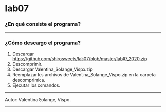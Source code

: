 # lab07
### ¿En qué consiste el programa?


-------------------------------------------------------------------------------------------------------------------
### ¿Cómo descargo el programa?

1) Descargar https://github.com/shirosweets/lab07/blob/master/lab07_2020.zip
2) Descomprimir.
3) Descargar Valentina_Solange_Vispo.zip
4) Reemplazar los archivos de Valentina_Solange_Vispo.zip en la carpeta descomprimida.
5) Ejecutar los comandos.

-------------------------------------------------------------------------------------------------------------------

Autor: Valentina Solange, Vispo.

-------------------------------------------------------------------------------------------------------------------
